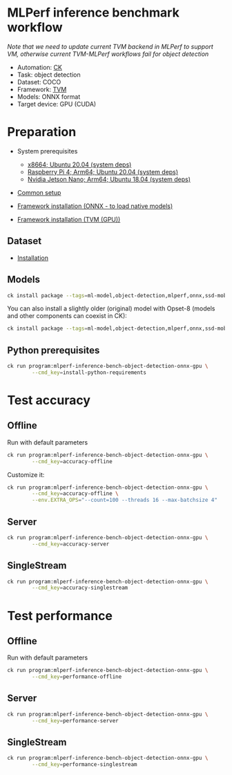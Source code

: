 # MLPerf inference benchmark workflow

*Note that we need to update current TVM backend in MLPerf to support VM, otherwise current TVM-MLPerf workflows fail for object detection*

* Automation: [CK](https://github.com/ctuning/ck)
* Task: object detection
* Dataset: COCO
* Framework: [TVM](https://github.com/apache/tvm)
* Models: ONNX format
* Target device: GPU (CUDA)

# Preparation

* System prerequisites
  - [x8664; Ubuntu 20.04 (system deps)](https://github.com/ctuning/ck/blob/master/docs/mlperf-automation/platform/x8664-ubuntu.md)
  - [Raspberry Pi 4; Arm64; Ubuntu 20.04 (system deps)](https://github.com/ctuning/ck/blob/master/docs/mlperf-automation/platform/rpi4-ubuntu.md)
  - [Nvidia Jetson Nano; Arm64; Ubuntu 18.04 (system deps)](https://github.com/ctuning/ck/blob/master/docs/mlperf-automation/platform/nvidia-jetson-nano.md)

* [Common setup](https://github.com/ctuning/ck/blob/master/docs/mlperf-automation/setup/common.md)
* [Framework installation (ONNX - to load native models)](https://github.com/ctuning/ck/blob/master/docs/mlperf-automation/setup/framework-onnx.md)
* [Framework installation (TVM (GPU))](https://github.com/ctuning/ck/blob/master/docs/mlperf-automation/setup/framework-tvm.md)

## Dataset

* [Installation](https://github.com/ctuning/ck/blob/master/docs/mlperf-automation/datasets/coco2017.md)

## Models

```bash
ck install package --tags=ml-model,object-detection,mlperf,onnx,ssd-mobilenet,opset-11
```

You can also install a slightly older (original) model with Opset-8 (models and other components can coexist in CK):
```bash
ck install package --tags=ml-model,object-detection,mlperf,onnx,ssd-mobilenet,opset-8
```

## Python prerequisites

```bash
ck run program:mlperf-inference-bench-object-detection-onnx-gpu \
        --cmd_key=install-python-requirements
```

# Test accuracy

## Offline

Run with default parameters
```bash
ck run program:mlperf-inference-bench-object-detection-onnx-gpu \
        --cmd_key=accuracy-offline
```

Customize it:
```bash
ck run program:mlperf-inference-bench-object-detection-onnx-gpu \
        --cmd_key=accuracy-offline \
        --env.EXTRA_OPS="--count=100 --threads 16 --max-batchsize 4"

```

## Server

```bash
ck run program:mlperf-inference-bench-object-detection-onnx-gpu \
        --cmd_key=accuracy-server
```

## SingleStream

```bash
ck run program:mlperf-inference-bench-object-detection-onnx-gpu \
        --cmd_key=accuracy-singlestream
```


# Test performance 


## Offline

Run with default parameters
```bash
ck run program:mlperf-inference-bench-object-detection-onnx-gpu \
        --cmd_key=performance-offline
```

## Server

```bash
ck run program:mlperf-inference-bench-object-detection-onnx-gpu \
        --cmd_key=performance-server
```

## SingleStream

```bash
ck run program:mlperf-inference-bench-object-detection-onnx-gpu \
        --cmd_key=performance-singlestream
```
